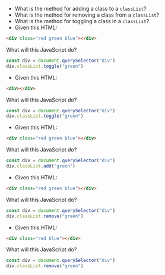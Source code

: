 * What is the method for adding a class to a `classList`?
* What is the method for removing a class from a `classList`?
* What is the method for toggling a class in a `classList`?
* Given this HTML:

```html
<div class="red green blue"></div>
```

What will this JavaScript do?

```js
const div = document.querySelector("div")
div.classList.toggle("green")
```

* Given this HTML:

```html
<div></div>
```

What will this JavaScript do?

```js
const div = document.querySelector("div")
div.classList.toggle("green")
```

* Given this HTML:

```html
<div class="red green blue"></div>
```

What will this JavaScript do?

```js
const div = document.querySelector("div")
div.classList.add("green")
```

* Given this HTML:

```html
<div class="red green blue"></div>
```

What will this JavaScript do?

```js
const div = document.querySelector("div")
div.classList.remove("green")
```

* Given this HTML:

```html
<div class="red blue"></div>
```

What will this JavaScript do?

```js
const div = document.querySelector("div")
div.classList.remove("green")
```


